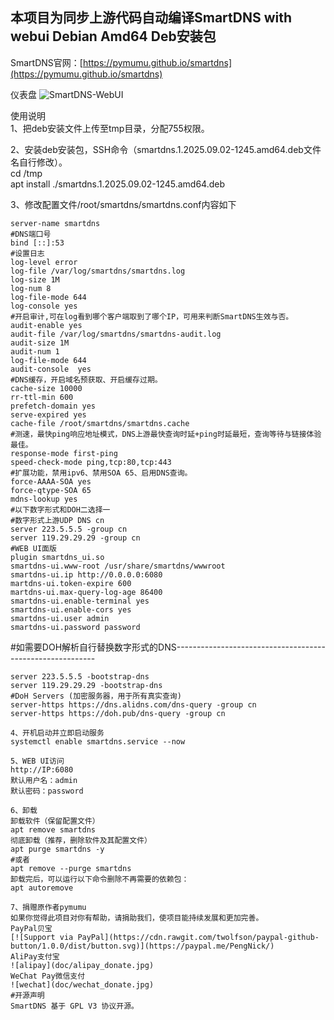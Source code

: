 ## 本项目为同步上游代码自动编译SmartDNS with webui Debian Amd64 Deb安装包
SmartDNS官网：[https://pymumu.github.io/smartdns](https://pymumu.github.io/smartdns)

仪表盘
![SmartDNS-WebUI](doc/smartdns-webui.png)

使用说明  
1、把deb安装文件上传至tmp目录，分配755权限。  

2、安装deb安装包，SSH命令（smartdns.1.2025.09.02-1245.amd64.deb文件名自行修改）。  
cd /tmp  
apt install ./smartdns.1.2025.09.02-1245.amd64.deb  

3、修改配置文件/root/smartdns/smartdns.conf内容如下  
```#DNS服务器名称  
server-name smartdns  
#DNS端囗号  
bind [::]:53  
#设置日志  
log-level error  
log-file /var/log/smartdns/smartdns.log  
log-size 1M  
log-num 8  
log-file-mode 644  
log-console yes  
#开启审计,可在log看到哪个客户端取到了哪个IP，可用来判断SmartDNS生效与否。  
audit-enable yes  
audit-file /var/log/smartdns/smartdns-audit.log  
audit-size 1M  
audit-num 1  
log-file-mode 644  
audit-console  yes  
#DNS缓存，开启域名预获取、开启缓存过期。  
cache-size 10000  
rr-ttl-min 600  
prefetch-domain yes  
serve-expired yes  
cache-file /root/smartdns/smartdns.cache  
#测速，最快ping响应地址模式，DNS上游最快查询时延+ping时延最短，查询等待与链接体验最佳。  
response-mode first-ping  
speed-check-mode ping,tcp:80,tcp:443  
#扩展功能，禁用ipv6、禁用SOA 65、启用DNS查询。  
force-AAAA-SOA yes  
force-qtype-SOA 65  
mdns-lookup yes  
#以下数字形式和DOH二选择一  
#数字形式上游UDP DNS cn  
server 223.5.5.5 -group cn  
server 119.29.29.29 -group cn  
#WEB UI面版  
plugin smartdns_ui.so  
smartdns-ui.www-root /usr/share/smartdns/wwwroot  
smartdns-ui.ip http://0.0.0.0:6080  
martdns-ui.token-expire 600  
martdns-ui.max-query-log-age 86400  
smartdns-ui.enable-terminal yes  
smartdns-ui.enable-cors yes  
smartdns-ui.user admin  
smartdns-ui.password password  
```
#如需要DOH解析自行替换数字形式的DNS----------------------------------------------------------  
```#Bootstrap Servers (传统UDP服务器，仅用于解析DoH域名)  
server 223.5.5.5 -bootstrap-dns  
server 119.29.29.29 -bootstrap-dns  
#DoH Servers (加密服务器，用于所有真实查询)  
server-https https://dns.alidns.com/dns-query -group cn  
server-https https://doh.pub/dns-query -group cn  

4、开机启动并立即启动服务  
systemctl enable smartdns.service --now  

5、WEB UI访问  
http://IP:6080  
默认用户名：admin  
默认密码：password  

6、卸载  
卸载软件（保留配置文件）  
apt remove smartdns  
彻底卸载（推荐，删除软件及其配置文件）  
apt purge smartdns -y  
#或者  
apt remove --purge smartdns  
卸载完后，可以运行以下命令删除不再需要的依赖包：  
apt autoremove  

7、捐赠原作者pymumu  
如果你觉得此项目对你有帮助，请捐助我们，使项目能持续发展和更加完善。  
PayPal贝宝  
[![Support via PayPal](https://cdn.rawgit.com/twolfson/paypal-github-button/1.0.0/dist/button.svg)](https://paypal.me/PengNick/)  
AliPay支付宝  
![alipay](doc/alipay_donate.jpg)  
WeChat Pay微信支付  
![wechat](doc/wechat_donate.jpg)  
#开源声明  
SmartDNS 基于 GPL V3 协议开源。

